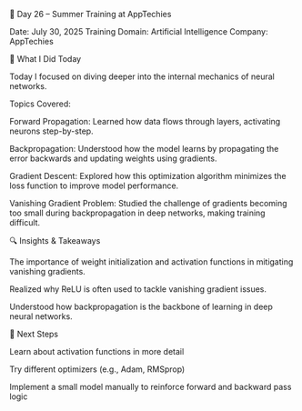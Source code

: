 📅 Day 26 – Summer Training at AppTechies

Date: July 30, 2025
Training Domain: Artificial Intelligence
Company: AppTechies

🧠 What I Did Today

Today I focused on diving deeper into the internal mechanics of neural networks.

Topics Covered:

Forward Propagation:
Learned how data flows through layers, activating neurons step-by-step.

Backpropagation:
Understood how the model learns by propagating the error backwards and updating weights using gradients.

Gradient Descent:
Explored how this optimization algorithm minimizes the loss function to improve model performance.

Vanishing Gradient Problem:
Studied the challenge of gradients becoming too small during backpropagation in deep networks, making training difficult.


🔍 Insights & Takeaways

The importance of weight initialization and activation functions in mitigating vanishing gradients.

Realized why ReLU is often used to tackle vanishing gradient issues.

Understood how backpropagation is the backbone of learning in deep neural networks.


🚀 Next Steps

Learn about activation functions in more detail

Try different optimizers (e.g., Adam, RMSprop)

Implement a small model manually to reinforce forward and backward pass logic
